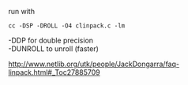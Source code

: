 run with

```
cc -DSP -DROLL -O4 clinpack.c -lm
```

-DDP for double precision  
-DUNROLL to unroll (faster)


http://www.netlib.org/utk/people/JackDongarra/faq-linpack.html#_Toc27885709
